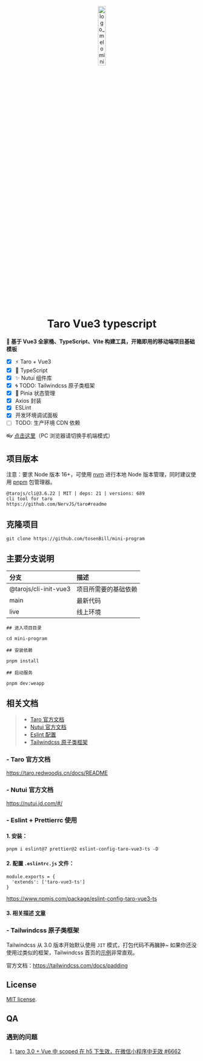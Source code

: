 <div align="center">
	<img src="src/assets/icon/taro-icon.jpg" alt="logo_melomini" style="width:20%;" />
</div>

<!-- <div align="center">
	<a href="https://github.com/yulimchen/vue3-h5-template/blob/master/LICENSE">
    <img src="https://img.shields.io/github/license/yulimchen/vue3-h5-template.svg?style=flat-square" alt="license">
  </a>
  <a href="https://github.com/yulimchen/vue3-h5-template/releases">
    <img src="https://img.shields.io/github/release/yulimchen/vue3-h5-template.svg?style=flat-square" alt="GitHub release">
  </a>
  <a href="https://github.com/yulimchen/vue3-h5-template">
    <img src="https://img.shields.io/github/stars/yulimchen/vue3-h5-template?style=flat-square" alt="GitHub stars">
  </a>
  <a href="https://github.com/yulimchen/vue3-h5-template">
    <img src="https://img.shields.io/github/forks/yulimchen/vue3-h5-template?style=flat-square" alt="GitHub forks">
  </a>
</div> -->

<h1 align="center">Taro Vue3 typescript</h1>

**🌱 基于 Vue3 全家桶、TypeScript、Vite 构建工具，开箱即用的移动端项目基础模板**

- [x] ⚡ Taro + Vue3
- [x] 🍕 TypeScript
- [x] ✨ Nutui 组件库
- [x] 🌀 TODO: Tailwindcss 原子类框架
- [x] 🍍 Pinia 状态管理
- [x] Axios 封装
- [x] ESLint
- [x] 开发环境调试面板
- [ ] TODO: 生产环境 CDN 依赖

👓 [点击这里](https://github.com/tosenBill/mini-program/)（PC 浏览器请切换手机端模式）

## 项目版本

注意：要求 Node 版本 16+，可使用 [nvm](https://github.com/nvm-sh/nvm#installing-and-updating) 进行本地 Node 版本管理，同时建议使用 [pnpm](https://pnpm.io/zh/installation) 包管理器。

```
@tarojs/cli@3.6.22 | MIT | deps: 21 | versions: 689
cli tool for taro
https://github.com/NervJS/taro#readme
```

## 克隆项目

```
git clone https://github.com/tosenBill/mini-program
```

## 主要分支说明

| 分支                  | 描述                 |
| :-------------------- | :------------------- |
| @tarojs/cli-init-vue3 | 项目所需要的基础依赖 |
| main                  | 最新代码             |
| live                  | 线上环境             |

```
## 进入项目目录

cd mini-program

## 安装依赖

pnpm install

## 启动服务

pnpm dev:weapp
```

## 相关文档

> - [Taro 官方文档](#taro)
> - [Nutui 官方文档](#nutui)
> - [Eslint 配置](#eslint)
> - [Tailwindcss 原子类框架](#tailwindcss)

### - <span id="taro">Taro 官方文档</span>

https://taro.redwoodjs.cn/docs/README

### - <span id="nutui">Nutui 官方文档</span>

https://nutui.jd.com/#/

### - <span id="eslint">Eslint + Prettierrc 使用</span>

#### 1. 安装：

```
pnpm i eslint@7 prettier@2 eslint-config-taro-vue3-ts -D
```

#### 2. 配置 `.eslintrc.js` 文件：

```
module.exports = {
  'extends': ['taro-vue3-ts']
}
```

https://www.npmjs.com/package/eslint-config-taro-vue3-ts

#### 3. 相关描述 [文章](https://blog.csdn.net/weixin_43664308/article/details/128717523)

### - <span id="tailwindcss">Tailwindcss 原子类框架</span>

Tailwindcss 从 3.0 版本开始默认使用 `JIT` 模式，打包代码不再臃肿~ 如果你还没使用过类似的框架，Tailwindcss 首页的[示例](https://tailwindcss.com/)非常直观。

官方文档：https://tailwindcss.com/docs/padding

## License

[MIT license](https://github.com/tosenBill/mini-program/blob/master/LICENSE).

## QA

### 遇到的问题

1. [taro 3.0 + Vue 中 scoped 在 h5 下生效，在微信小程序中无效 #6662](https://github.com/NervJS/taro/issues/6662)
